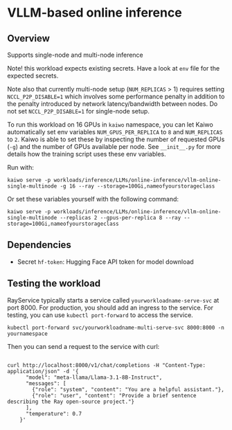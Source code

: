 # VLLM-based online inference

## Overview

Supports single-node and multi-node inference

Note! this workload expects existing secrets. Have a look at `env` file for the expected secrets. 

Note also that currently multi-node setup (`NUM_REPLICAS` > 1) requires setting `NCCL_P2P_DISABLE=1` which involves some performance penalty in addition to the penalty introduced by network latency/bandwidth between nodes. Do not set `NCCL_P2P_DISABLE=1` for single-node setup.
 
To run this workload on 16 GPUs in `kaiwo` namespace, you can let Kaiwo automatically set env variables `NUM_GPUS_PER_REPLICA` to `8` and `NUM_REPLICAS` to `2`. Kaiwo is able to set these by inspecting the number of requested GPUs (`-g`) and the number of GPUs available per node. See `__init__.py` for more details how the training script uses these env variables.

Run with:

`kaiwo serve -p workloads/inference/LLMs/online-inference/vllm-online-single-multinode -g 16 --ray --storage=100Gi,nameofyourstorageclass`

Or set these variables yourself with the following command:

`kaiwo serve -p workloads/inference/LLMs/online-inference/vllm-online-single-multinode --replicas 2 --gpus-per-replica 8 --ray --storage=100Gi,nameofyourstorageclass`

## Dependencies
- Secret `hf-token`: Hugging Face API token for model download


## Testing the workload

RayService typically starts a service called `yourworkloadname-serve-svc` at port 8000. For production, you should add an ingress to the service. For testing, you can use `kubectl port-forward` to access the service.

`kubectl port-forward svc/yourworkloadname-multi-serve-svc 8000:8000 -n yournamespace`

Then you can send a request to the service with curl:

```

curl http://localhost:8000/v1/chat/completions -H "Content-Type: application/json" -d '{
      "model": "meta-llama/Llama-3.1-8B-Instruct",
      "messages": [
        {"role": "system", "content": "You are a helpful assistant."},
        {"role": "user", "content": "Provide a brief sentence describing the Ray open-source project."}
      ],
      "temperature": 0.7
    }'
```